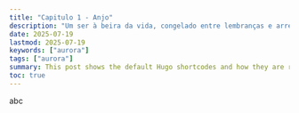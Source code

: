 ```yaml
---
title: "Capitulo 1 - Anjo"
description: "Um ser à beira da vida, congelado entre lembranças e arrependimentos, narra sua existência gélida como penitência por ter ferido o único calor que conheceu: o amor de um anjo que não soube guardar."
date: 2025-07-19
lastmod: 2025-07-19
keywords: ["aurora"]
tags: ["aurora"]
summary: This post shows the default Hugo shortcodes and how they are rendered.
toc: true
---
```


abc
